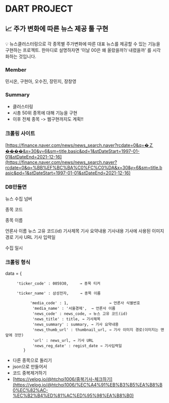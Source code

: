 # DART PROJECT

## 📈 주가 변화에 따른 뉴스 제공 툴 구현

<aside>
💡 뉴스클러스터링으로 각 종목별 주가변화에 따른 대표 뉴스를 제공할 수 있는 기능을 구현하는 프로젝트. 한마디로 설명하자면 ‘이날 00은 왜 올랐을까?/ 내렸을까’ 를 시각화하는 것입니다.

</aside>

### Member

민시온, 구현아, 오수진, 장민지, 장창영

### Summary

- 클러스터링
- 시총 50위 종목에 대해 기능을 구현
- 이후 전체 종목 -> 웹구현까지도 계획!!

### 크롤링 사이트

[https://finance.naver.com/news/news_search.naver?rcdate=0&q=�Ｚ����&x=30&y=6&sm=title.basic&pd=1&stDateStart=1997-01-01&stDateEnd=2021-12-16](https://finance.naver.com/news/news_search.naver?rcdate=0&q=%BB%EF%BC%BA%C0%FC%C0%DA&x=30&y=6&sm=title.basic&pd=1&stDateStart=1997-01-01&stDateEnd=2021-12-16) 

### DB만들면

뉴스 수집 넘버

종목 코드 

종목 이름

언론사 이름
뉴스 고유 코드(id)
기사제목
기사 요약내용
기사내용
기사에 사용된 이미지 경로
기사 URL
기사 입력일

수집 일시 

### 크롤링 형식

data = {

         'ticker_code' : 005930,     → 종목 티커

         'ticker_name' : 삼성전자,     → 종목 이름

               'media_code' : 1,                  → 언론사 식별번호
                'media_name' : '서울경제',  → 언론사 이름
                'news_code' : news_code, → 뉴스 고유 코드(id)
                'news_title' : title, → 기사제목
                'news_summary' : summary, → 기사 요약내용
                'news_thumb_url' : thumbnail_url, → 기사 이미지 경로(이미지는 맨 앞에 것만)
                'url' : news_url, → 기사 URL
                'news_reg_date' : regist_date → 기사입력일
            }

- 다른 종목으로 돌리기
- json으로 만들어서
- 코드 중복제거하기
- [https://velog.io/@htchoi1006/중복기사-체크하기](https://velog.io/@htchoi1006/%EC%A4%91%EB%B3%B5%EA%B8%B0%EC%82%AC-%EC%B2%B4%ED%81%AC%ED%95%98%EA%B8%B0)
